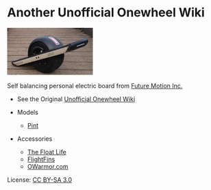 # Another Unofficial Onewheel Wiki
![Pint](wiki/media/pint-200.jpg)

Self balancing personal electric board from [Future Motion Inc.](https://onewheel.com/)

* See the Original [Unofficial Onewheel Wiki](https://onewheel.wiki/Main_Page)
* Models
  * [Pint](wiki/Pint.md)

* Accessories
  * [The Float Life](https://float-supply.com/)
  * [FlightFins](https://www.flightfins.com/)
  * [OWarmor.com](https://owarmor.com/)

License: [CC BY-SA 3.0](LICENSE)
